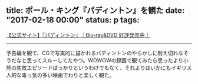 title: 	ポール・キング『パディントン』を観た
date: "2017-02-18 00:00"
status: p
tags:
---

[【公式サイト】『パディントン』｜Blu\-ray&DVD 好評発売中！](http://paddington-movie.jp/)

---

予告編を観て、CGで写実的に描かれるパディントンのやらかしに耐え切れなそうだなと思ってスルーしてたやつ。WOWOWの録画で観てみたら思ったより小熊の失敗エピソードばっかりというわけでもなく、それよりはいかにもイギリス人的な毒っ気の多い映画でわりと楽しく観た。
